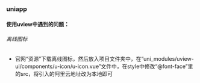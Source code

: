 ### uniapp

#### 使用uview中遇到的问题：

###### 离线图标

- 官网“资源”下载离线图标，然后放入项目文件夹中，在“uni_modules/uview-ui/components/u-icon/u-icon.vue”文件中，在style中修改“@font-face”里的src，将引入的阿里云地址改为本地即可

